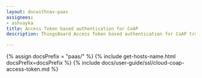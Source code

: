```yaml
---
layout: docwithnav-paas
assignees:
- ashvayka
title: Access Token based authentication for CoAP
description: ThingsBoard Access Token based authentication for CoAP transport.

---
```


{% assign docsPrefix = "paas/" %}
{% include get-hosts-name.html docsPrefix=docsPrefix %}
{% include docs/user-guide/ssl/cloud-coap-access-token.md %}